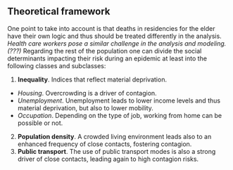 ## Theoretical framework

One point to take into account is that deaths in residencies for the elder have their own logic and thus should be treated differently in the analysis. 
*Health care workers pose a similar challenge in the analysis and modeling. (???)*
Regarding the rest of the population one can divide the social determinants impacting their risk during an epidemic at least into the following classes and subclasses:

1. **Inequality**. Indices that reflect material deprivation.
  - *Housing*. Overcrowding is a driver of contagion.
  - *Unemployment*. Unemployment leads to lower income levels and thus material deprivation, but also to lower mobility.
  - *Occupation*. Depending on the type of job, working from home can be possible or not.
2. **Population density**. A crowded living environment leads also to an enhanced frequency of close contacts, fostering contagion.
3. **Public transport**. The use of public transport modes is also a strong driver of close contacts, leading again to high contagion risks.